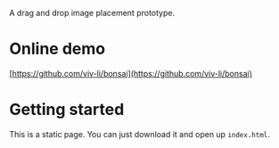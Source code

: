 A drag and drop image placement prototype.

# Online demo

[https://github.com/viv-li/bonsai](https://github.com/viv-li/bonsai)

# Getting started

This is a static page. You can just download it and open up `index.html`.
